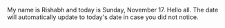 My name is Rishabh and today is Sunday, November 17. Hello all. The date will automatically update to today's date in case you did not notice.
